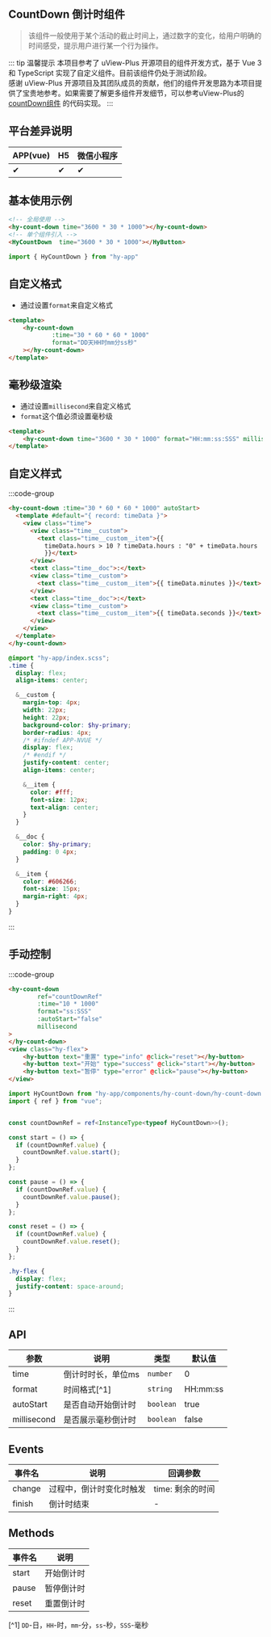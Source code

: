 ## CountDown 倒计时组件
> 该组件一般使用于某个活动的截止时间上，通过数字的变化，给用户明确的时间感受，提示用户进行某一个行为操作。

::: tip 温馨提示
本项目参考了 uView-Plus 开源项目的组件开发方式，基于 Vue 3 和 TypeScript 实现了自定义组件。目前该组件仍处于测试阶段。<br>
感谢 uView-Plus 开源项目及其团队成员的贡献，他们的组件开发思路为本项目提供了宝贵地参考。如果需要了解更多组件开发细节，可以参考uView-Plus的 [countDown组件](https://uiadmin.net/uview-plus/components/countDown.html) 的代码实现。
:::

## 平台差异说明

| APP(vue) | H5 | 微信小程序 |
|----------|----|-------|
| ✔        | ✔  | ✔     |

## 基本使用示例

```html
<!-- 全局使用 -->
<hy-count-down time="3600 * 30 * 1000"></hy-count-down>
<!-- 单个组件引入 -->
<HyCountDown  time="3600 * 30 * 1000"></HyButton>
```
```ts
import { HyCountDown } from "hy-app"
```

## 自定义格式
- 通过设置`format`来自定义格式
```html
<template>
    <hy-count-down
            :time="30 * 60 * 60 * 1000"
            format="DD天HH时mm分ss秒"
    ></hy-count-down>
</template>
```

## 毫秒级渲染
- 通过设置`millisecond`来自定义格式
- `format`这个值必须设置毫秒级
```html
<template>
    <hy-count-down time="3600 * 30 * 1000" format="HH:mm:ss:SSS" millisecond></hy-count-down>
</template>
```

## 自定义样式
:::code-group 
```html [vue]
<hy-count-down :time="30 * 60 * 60 * 1000" autoStart>
  <template #default="{ record: timeData }">
    <view class="time">
      <view class="time__custom">
        <text class="time__custom__item">{{
          timeData.hours > 10 ? timeData.hours : "0" + timeData.hours
          }}</text>
      </view>
      <text class="time__doc">:</text>
      <view class="time__custom">
        <text class="time__custom__item">{{ timeData.minutes }}</text>
      </view>
      <text class="time__doc">:</text>
      <view class="time__custom">
        <text class="time__custom__item">{{ timeData.seconds }}</text>
      </view>
    </view>
  </template>
</hy-count-down>
```

```scss [.scss]
@import "hy-app/index.scss";
.time {
  display: flex;
  align-items: center;

  &__custom {
    margin-top: 4px;
    width: 22px;
    height: 22px;
    background-color: $hy-primary;
    border-radius: 4px;
    /* #ifndef APP-NVUE */
    display: flex;
    /* #endif */
    justify-content: center;
    align-items: center;

    &__item {
      color: #fff;
      font-size: 12px;
      text-align: center;
    }
  }

  &__doc {
    color: $hy-primary;
    padding: 0 4px;
  }

  &__item {
    color: #606266;
    font-size: 15px;
    margin-right: 4px;
  }
}
```
:::

## 手动控制
:::code-group
```html [vue]
<hy-count-down
        ref="countDownRef"
        :time="10 * 1000"
        format="ss:SSS"
        :autoStart="false"
        millisecond
>
</hy-count-down>
<view class="hy-flex">
    <hy-button text="重置" type="info" @click="reset"></hy-button>
    <hy-button text="开始" type="success" @click="start"></hy-button>
    <hy-button text="暂停" type="error" @click="pause"></hy-button>
</view>
```

```ts [.ts]
import HyCountDown from "hy-app/components/hy-count-down/hy-count-down.vue";
import { ref } from "vue";


const countDownRef = ref<InstanceType<typeof HyCountDown>>();

const start = () => {
  if (countDownRef.value) {
    countDownRef.value.start();
  }
};

const pause = () => {
  if (countDownRef.value) {
    countDownRef.value.pause();
  }
};

const reset = () => {
  if (countDownRef.value) {
    countDownRef.value.reset();
  }
};
```

```scss [.scss]
.hy-flex {
  display: flex;
  justify-content: space-around;
}
```
:::


## API

| 参数          | 说明         | 类型        | 默认值      |
|-------------|------------|-----------|----------|
| time        | 倒计时时长，单位ms | `number`  | 0        |
| format      | 时间格式[^1]   | `string`  | HH:mm:ss |
| autoStart   | 是否自动开始倒计时  | `boolean` | true     |
| millisecond | 是否展示毫秒倒计时  | `boolean` | false    |

## Events

| 事件名    | 说明           | 回调参数        |
|--------|--------------|-------------|
| change | 过程中，倒计时变化时触发 | time: 剩余的时间 |
| finish | 倒计时结束        | -           |

## Methods

| 事件名   | 说明    |
|-------|-------|
| start | 开始倒计时 |
| pause | 暂停倒计时 |
| reset | 重置倒计时 |

[^1] `DD`-日，`HH`-时，`mm`-分，`ss`-秒，`SSS`-毫秒

<demo-model url="pages/components/countDown/countDown"></demo-model>